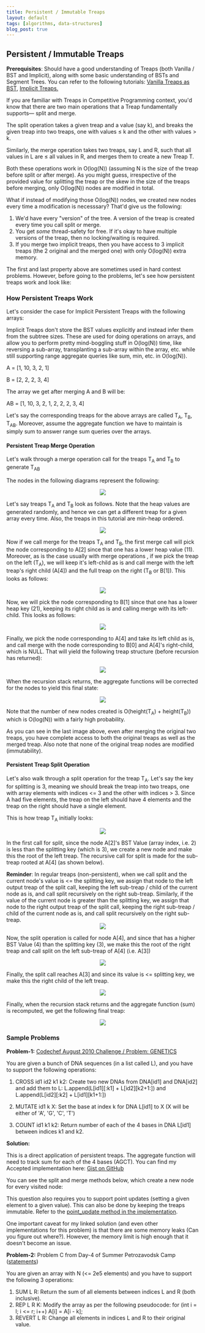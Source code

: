 ```yaml
---
title: Persistent / Immutable Treaps
layout: default
tags: [algorithms, data-structures]
blog_post: true
---
```


## Persistent / Immutable Treaps

<div class="callout">
<b>Prerequisites</b>: Should have a good understanding of Treaps (both Vanilla / BST  and Implicit), along with some basic understanding of BSTs and Segment Trees.
You can refer to the following tutorials: <a href="https://tanujkhattar.wordpress.com/2016/01/10/treaps-one-tree-to-rule-em-all-part-1/">Vanilla Treaps as BST</a>, 
<a href="https://tanujkhattar.wordpress.com/2016/01/10/treaps-one-tree-to-rule-em-all-part-2/">Implicit Treaps.</a>
</div>

If you are familiar with Treaps in Competitive Programming context, you'd know that there are two main operations that a Treap
fundamentally supports— split and merge.

The split operation takes a given treap and a value (say k), and breaks the given treap
into two treaps, one with values ≤ k and the other with values > k.

Similarly, the merge operation takes two treaps, say L and R, such that all values in L are ≤ all values in R,
and merges them to create a new Treap T.

Both these operations work in O(log(N)) (assuming N is the size of the treap before split or after merge).
As you might guess, irrespective of the provided value for splitting the treap or the skew in the size of the treaps before merging,
only O(log(N)) nodes are modified in total.

What if instead of modifying those O(log(N)) nodes, we created new nodes every time a modification is necesssary? That'd give us the following:

1. We'd have every "version" of the tree. A version of the treap is created every time you call split or merge.
2. You get *some* thread-safety for free. If it's okay to have multiple versions of the treap, then no locking/waiting is required.
3. If you merge two implicit treaps, then you have access to 3 implicit treaps (the 2 original and the merged one) with only O(log(N)) extra
memory.

The first and last property above are sometimes used in hard contest problems. However, before
going to the problems, let's see how persistent treaps work and look like:

### How Persistent Treaps Work

Let's consider the case for Implicit Persistent Treaps with the following arrays:

<div class="callout">
Implicit Treaps don't store the BST values explicitly and instead infer them from the subtree
sizes. These are used for doing operations on arrays, and allow you to perform pretty
mind-boggling stuff in O(log(N)) time, like reversing a sub-array, transplanting a sub-array
within the array, etc. while still supporting range aggregate queries like sum, min, etc.
in O(log(N)).
</div>

A = [1, 10, 3, 2, 1]

B = [2, 2, 2, 3, 4]

The array we get after merging A and B will be:

AB = [1, 10, 3, 2, 1, 2, 2, 2, 3, 4]

Let's say the corresponding treaps for the above arrays are called T<sub>A</sub>, T<sub>B</sub>, T<sub>AB</sub>.
Moreover, assume the aggregate function we have to maintain is simply sum
to answer range sum queries over the arrays.

#### Persistent Treap Merge Operation

Let's walk through a merge operation call for the treaps T<sub>A</sub> and T<sub>B</sub> to generate T<sub>AB</sub>

The nodes in the following diagrams represent the following:

<div style="text-align: center">
	<img style="max-width: 300px; text-align: center" src="/images/treap-diagram-legend.png" />
</div>

Let's say treaps T<sub>A</sub> and T<sub>B</sub> look as follows.
Note that the heap values are generated randomly,
and hence we can get a different treap for a given array every time. Also, the treaps in this
tutorial are min-heap ordered.

<div style="text-align: center">
	<img style="max-width: 600px; text-align: center" src="/images/persistent-treap-image-2.png" />
</div>

Now if we call merge for the treaps T<sub>A</sub> and T<sub>B</sub>, the first merge call will pick the node corresponding
to A[2] since that one has a lower heap value (11). Moreover, as is the case usually with merge operations
, if we pick the treap on the left (T<sub>A</sub>), we will keep it's left-child as is and call merge with the left treap's
right child (A[4]) and the full treap on the right (T<sub>B</sub> or B[1]).
This looks as follows:

<div style="text-align: center">
	<img style="max-width: 600px; text-align: center" src="/images/persistent-treap-image-3.png" />
</div>

Now, we will pick the node corresponding to B[1] since that one has a lower heap key (21), keeping
its right child as is and calling merge with its left-child. This looks as follows:

<div style="text-align: center">
	<img style="max-width: 600px; text-align: center" src="/images/persistent-treap-image-4.png" />
</div>

Finally, we pick the node corresponding to A[4] and take its left child as is, and call merge
with the node corresponding to B[0] and A[4]'s right-child, which is NULL. That will yield
the following treap structure (before recursion has returned):

<div style="text-align: center">
	<img style="max-width: 600px; text-align: center" src="/images/persistent-treap-image-5.png" />
</div>

When the recursion stack returns, the aggregate functions will be corrected for the nodes
to yield this final state:

<div style="text-align: center">
	<img style="max-width: 600px; text-align: center" src="/images/persistent-treap-image-6.png" />
</div>


Note that the number of new nodes created is O(height(T<sub>A</sub>) + height(T<sub>B</sub>))
which is O(log(N)) with a fairly high probability.

As you can see in the last image above, even after merging the original two treaps, you
have complete access to both the original treaps as well as the merged treap. Also note
that none of the original treap nodes are modified (immutability).

#### Persistent Treap Split Operation

Let's also walk through a split operation for the treap T<sub>A</sub>.
Let's say the key for splitting is 3, meaning we should break the treap into
two treaps, one with array elements with indices <= 3 and the other with
indices > 3. Since A had five elements, the treap on the left should have 4 elements
and the treap on the right should have a single element.

This is how treap T<sub>A</sub> initially looks:

<div style="text-align: center">
	<img style="max-width: 600px; text-align: center" src="/images/persistent-treap-image-7.png" />
</div>

In the first call for split, since the node A[2]'s BST Value (array index, i.e. 2) is
less than the splitting key (which is 3), we create a new node and make this the root
of the left treap. The recursive call for split is made for the sub-treap rooted at A[4]
(as shown below).

<div class="callout">
<b>Reminder</b>: In regular treaps (non-persistent), when we call split and the current node's
value is <= the splitting key, we assign that node to the left output treap of the split call,
keeping the left sub-treap / child of the current node as is, and call split recursively on
the right sub-treap. Similarly, if the value of the current node is greater than the
splitting key, we assign that node to the right output treap of the split call, keeping
the right sub-treap / child of the current node as is, and call split recursively on
the right sub-treap.
</div>

<div style="text-align: center">
	<img style="max-width: 600px; text-align: center" src="/images/persistent-treap-image-8.png" />
</div>

Now, the split operation is called for node A[4], and since that has a higher BST Value (4)
than the splitting key (3), we make this the root of the right treap and call split on the
left sub-treap of A[4] (i.e. A[3])

<div style="text-align: center">
	<img style="max-width: 600px; text-align: center" src="/images/persistent-treap-image-9.png" />
</div>

Finally, the split call reaches A[3] and since its value is <= splitting key, we make this
the right child of the left treap.

<div style="text-align: center">
	<img style="max-width: 600px; text-align: center" src="/images/persistent-treap-image-10.png" />
</div>

Finally, when the recursion stack returns and the aggregate function (sum) is recomputed,
we get the following final treap:

<div style="text-align: center">
	<img style="max-width: 600px; text-align: center" src="/images/persistent-treap-image-11.png" />
</div>


### Sample Problems

**Problem-1:** [Codechef August 2010 Challenge / Problem: GENETICS](https://www.codechef.com/problems/GENETICS)

You are given a bunch of DNA sequences (in a list called L), and you have
to support the following operations:

1. CROSS id1 id2 k1 k2: Create two new DNAs from DNA[id1] and DNA[id2] and add them to L: L.append(L[id1][:k1] + L[id2][k2+1:])
and L.append(L[id2][:k2] + L[id1][k1+1:])

2. MUTATE id1 k X: Set the base at index k for DNA L[id1] to X (X will be either of 'A', 'G', 'C', 'T')

3. COUNT id1 k1 k2: Return number of each of the 4 bases in DNA L[id1] between indices k1 and k2.

**Solution:**

This is a direct application of persistent treaps. The aggregate function
will need to track sum for each of the 4 bases (AGCT). You can find my Accepted
implementation here: [Gist on GitHub](https://gist.github.com/ankitsultana/8de729056a961c346790e789cb982da1)

You can see the split and merge methods below, which create a new node for every visited node:

<script src="https://gist.github.com/ankitsultana/ba595135f1287350c692dc7e449becb7.js"></script>

This question also requires you to support point updates (setting a given element to a given value).
This can also be done by keeping the treaps immutable. Refer to the
[point_update method in the implementation](https://gist.github.com/ankitsultana/8de729056a961c346790e789cb982da1).

One important caveat for my linked solution (and even other implementations for this problem) is that there are some memory
leaks (Can you figure out where?). However, the memory limit is high enough that it doesn't become an issue.

**Problem-2:** Problem C from Day-4 of Summer Petrozavodsk Camp
([statements](https://github.com/wcysai/Calabash/blob/master/Petrozavodsk%20Summer-2017.%20Ruyi%20Li%20Contest%202/statements.pdf))

You are given an array with N (<= 2e5 elements) and you have to support the
following 3 operations:

1. SUM L R: Return the sum of all elements between indices L and R (both inclusive).
2. REP L R K: Modify the array as per the following pseudocode:
for (int i = l; i <= r; i++) A[i] = A[i - k];
3. REVERT L R: Change all elements in indices L and R to their original value.

